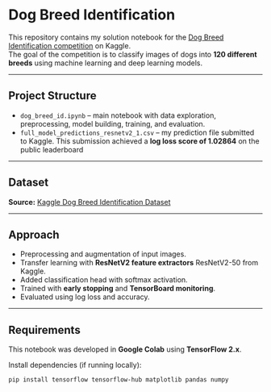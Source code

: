# Dog Breed Identification

This repository contains my solution notebook for the [Dog Breed Identification competition](https://www.kaggle.com/c/dog-breed-identification) on Kaggle.  
The goal of the competition is to classify images of dogs into **120 different breeds** using machine learning and deep learning models.

---

## Project Structure
- `dog_breed_id.ipynb` – main notebook with data exploration, preprocessing, model building, training, and evaluation.  
- `full_model_predictions_resnetv2_1.csv` – my prediction file submitted to Kaggle.
This submission achieved a **log loss score of 1.02864** on the public leaderboard

---

## Dataset
**Source:** [Kaggle Dog Breed Identification Dataset](https://www.kaggle.com/c/dog-breed-identification/data)  

---

## Approach
- Preprocessing and augmentation of input images.  
- Transfer learning with **ResNetV2 feature extractors** ResNetV2-50 from Kaggle.  
- Added classification head with softmax activation.  
- Trained with **early stopping** and **TensorBoard monitoring**.  
- Evaluated using log loss and accuracy.  

---

## Requirements
This notebook was developed in **Google Colab** using **TensorFlow 2.x**.  

Install dependencies (if running locally):  
```bash
pip install tensorflow tensorflow-hub matplotlib pandas numpy
```
